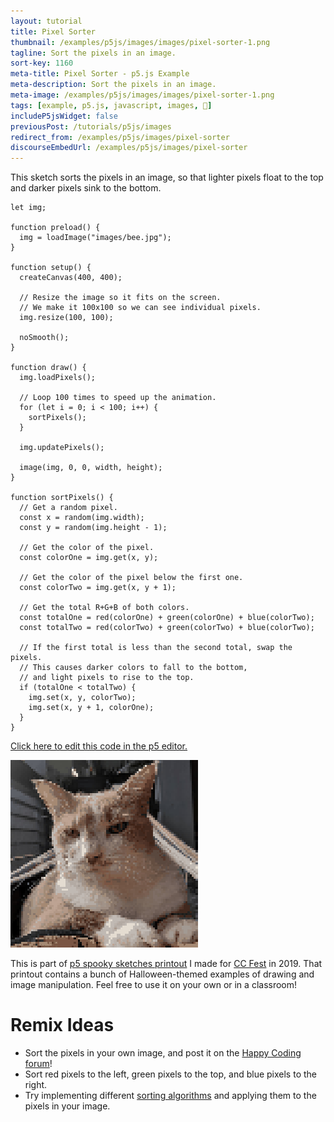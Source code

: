 ```yaml
---
layout: tutorial
title: Pixel Sorter
thumbnail: /examples/p5js/images/images/pixel-sorter-1.png
tagline: Sort the pixels in an image.
sort-key: 1160
meta-title: Pixel Sorter - p5.js Example
meta-description: Sort the pixels in an image.
meta-image: /examples/p5js/images/images/pixel-sorter-1.png
tags: [example, p5.js, javascript, images, 🎃]
includeP5jsWidget: false
previousPost: /tutorials/p5js/images
redirect_from: /examples/p5js/images/pixel-sorter
discourseEmbedUrl: /examples/p5js/images/pixel-sorter
---
```


This sketch sorts the pixels in an image, so that lighter pixels float to the top and darker pixels sink to the bottom.

```
let img;

function preload() {
  img = loadImage("images/bee.jpg");
}

function setup() {
  createCanvas(400, 400);

  // Resize the image so it fits on the screen.
  // We make it 100x100 so we can see individual pixels.
  img.resize(100, 100);

  noSmooth();
}

function draw() {
  img.loadPixels();

  // Loop 100 times to speed up the animation.
  for (let i = 0; i < 100; i++) {
    sortPixels();
  }

  img.updatePixels();

  image(img, 0, 0, width, height);
}

function sortPixels() {
  // Get a random pixel.
  const x = random(img.width);
  const y = random(img.height - 1);

  // Get the color of the pixel.
  const colorOne = img.get(x, y);

  // Get the color of the pixel below the first one.
  const colorTwo = img.get(x, y + 1);

  // Get the total R+G+B of both colors.
  const totalOne = red(colorOne) + green(colorOne) + blue(colorTwo);
  const totalTwo = red(colorTwo) + green(colorTwo) + blue(colorTwo);

  // If the first total is less than the second total, swap the pixels.
  // This causes darker colors to fall to the bottom,
  // and light pixels to rise to the top.
  if (totalOne < totalTwo) {
    img.set(x, y, colorTwo);
    img.set(x, y + 1, colorOne);
  }
}
```

[Click here to edit this code in the p5 editor.](https://editor.p5js.org/KevinWorkman/sketches/lwn8I0r7J)

![pixel sorter](/examples/p5js/images/images/pixel-sorter-2.gif)

This is part of [p5 spooky sketches printout](http://tinyurl.com/p5-spooky-sketches) I made for [CC Fest](http://ccfest.rocks/) in 2019. That printout contains a bunch of Halloween-themed examples of drawing and image manipulation. Feel free to use it on your own or in a classroom!

# Remix Ideas

- Sort the pixels in your own image, and post it on the [Happy Coding forum](https://forum.happycoding.io)!
- Sort red pixels to the left, green pixels to the top, and blue pixels to the right.
- Try implementing different [sorting algorithms](https://en.wikipedia.org/wiki/Sorting_algorithm) and applying them to the pixels in your image.
